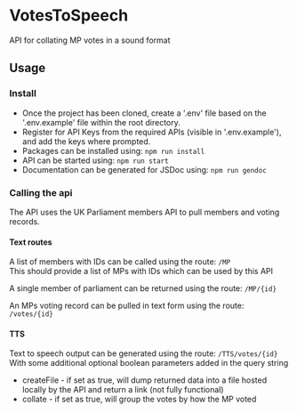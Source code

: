# VotesToSpeech
API for collating MP votes in a sound format


## Usage

### Install

* Once the project has been cloned, create a '.env' file based on the '.env.example' file within the root directory.
* Register for API Keys from the required APIs (visible in '.env.example'), and add the keys where prompted.
* Packages can be installed using: `npm run install`
* API can be started using: `npm run start`
* Documentation can be generated for JSDoc using: `npm run gendoc`

### Calling the api

The API uses the UK Parliament members API to pull members and voting records.

#### Text routes

A list of members with IDs can be called using the route: `/MP`<br/>
This should provide a list of MPs with IDs which can be used by this API

A single member of parliament can be returned using the route: `/MP/{id}`

An MPs voting record can be pulled in text form using the route: `/votes/{id}`

#### TTS

Text to speech output can be generated using the route: `/TTS/votes/{id}`<br/>
With some additional optional boolean parameters added in the query string
 - createFile - if set as true, will dump returned data into a file hosted locally by the API and return a link (not fully functional)
 - collate - if set as true, will group the votes by how the MP voted
